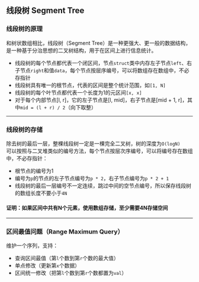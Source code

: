 ## 线段树 Segment Tree

### 线段树的原理

和树状数组相比，线段树（Segment Tree）是一种更强大、更一般的数据结构，是一种基于分治思想的二叉树结构，用于在区间上进行信息统计。
</br>
- 线段树的每个节点都代表一个闭区间，节点`struct`类中内存左子节点`left`、右子节点`right`和值`data`，每个节点按层序编号，可以将数组存在数组中，不必存指针
- 线段树具有唯一的根节点，代表的区间是整个统计范围，如`[1, N]`
- 线段树的每个叶节点都代表一个长度为1的元区间`[x, x]`
- 对于每个内部节点[l, r]，它的左子节点是[l, mid]，右子节点是[mid + 1, r]，其中`mid = (l + r) / 2`（向下取整）

-------
### 线段树的存储

除去树的最后一层，整棵线段树一定是一棵完全二叉树，树的深度为`O(logN)`
</br>
可以按照与二叉堆类似的编号方法，每个节点按层次序编号，可以将编号存在数组中，不必存指针：
- 根节点的编号为1
- 编号为`p`的节点的左子节点编号为`p * 2`，右子节点编号为`p * 2 + 1`
- 线段树的最后一层编号不一定连续，跳过中间的空节点编号，所以保存线段树的数组长度不要小于`4N`

#### 证明：如果区间中共有N个元素，使用数组存储，至少需要4N存储空间

-------
### 区间最值问题（Range Maximum Query）

维护一个序列，支持：
- 查询区间最值（第`l`个数到第`r`个数的最大值）
- 单点修改（更新第`x`个数据）
- 区间统一修改（把第`l`个数到第`r`个数都置为`val`）










